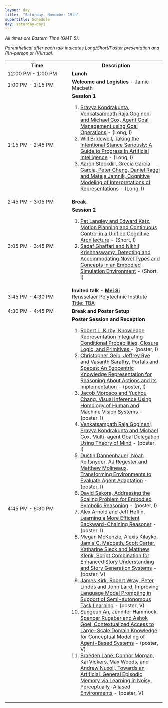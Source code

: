 ```yaml
---
layout: day
title:  "Saturday, November 19th"
supertitle: Schedule
day: saturday-day1
---
```



<!--
This day's session talks are available on YouTube
at
[ACS 2021 Day 1](https://www.youtube.com/playlist?list=PL-1wKlUbAzGSlUlf92yCfbYlUV8WWkuFT).
Invited talks are linked directly as shown below.

Paper PDFs are available by clicking on talk titles. For slides, click on
(S) after title, or look in the corresponding Slack channel.
-->
*All times are Eastern Time (GMT-5).*

*Parenthetical after each talk indicates Long/Short/Poster presentation and (I)n-person or (V)irtual.*


<table>
<tr>
<th width=190px> Time </th>
<th> Description </th>
</tr>

<tr>
<td> <span class="schedtime"> 12:00 PM - 1:00 PM </span></td>
<td>  <b> Lunch </b> </td>
</tr>

  
<tr>
<td> <span class="schedtime"> 1:00 PM - 1:15 PM </span></td>
<td>  <b> Welcome and Logistics </b> - Jamie Macbeth </td>
</tr>

<tr>
  <td id="session1"> <span class="schedtime"> 1:15 PM - 2:45 PM </span></td><td> <b> Session 1 </b>
<!-- ###### Chaired by TBD -->

<!-- format from 2021, will we have slides? -->
  <!--

  <ol>
   <li> <a href="{{site.baseurl}}/data/ACS-21_paper_6.pdf">An Analysis and
  Comparison of ACT-R and Soar</a> - <a href="{{site.baseurl}}/data/slides/paper06-slides-laird.pdf">(S)</a>, John Laird. <a
  onClick="goToSlackChannel(6)"> (on Slack #paper06-laird)</a></li>
   <li> <a href="{{site.baseurl}}/data/ACS-21_paper_9.pdf">Deep Goal
  Reasoning: An Analysis</a> - <a href="{{site.baseurl}}/data/slides/paper09-slides-yuan.pdf">(S)</a>, Weihang Yuan and Hector Munoz-Avila. <a
  onClick="goToSlackChannel(9)"> (on Slack #paper09-yuan)</a></li>
   <li> <a href="{{site.baseurl}}/data/ACS-21_paper_33.pdf">Scaling Challenges in
    Explanatory Reasoning</a> - <a href="{{site.baseurl}}/data/slides/paper33-slides-langley.pdf">(S)</a>,  Pat Langley and Mohan Sridharan.<a
  onClick="goToSlackChannel(33)"> (on Slack #paper33-langley)</a></li>
  </ol>
-->

  <ol>
   <li> <a href="{{site.baseurl}}/data/acs22_paper-9367.pdf">Sravya Kondrakunta, Venkatsampath Raja Gogineni and Michael Cox, Agent Goal Management using Goal Operations</a> - (Long, I)</li>
    <li> <a href="{{site.baseurl}}/data/acs22_paper-8679.pdf">Will Bridewell, Taking the Intentional Stance Seriously: A Guide to Progress in Artificial Intelligence</a> - (Long, I)</li>
    <li> <a href="{{site.baseurl}}/data/acs22_paper-4252.pdf">Aaron Stockdill, Grecia Garcia Garcia, Peter Cheng, Daniel Raggi and Mateja Jamnik, Cognitive Modeling of Interpretations of Representations</a> - (Long, I)</li>
  </ol>
  
  </td>
</tr>
<tr>
  <td> <span class="schedtime"> 2:45 PM - 3:05 PM </span></td>
  <td>  <b> Break</b> </td>
</tr>
<tr>
  <td id="session2"> <span class="schedtime"> 3:05 PM - 3:45 PM </span></td><td> <b> Session 2 </b>
<!-- ###### Chaired by TBD -->

  <ol>
   <li> <a href="{{site.baseurl}}/data/acs22_paper-396.pdf">Pat Langley and Edward Katz, Motion Planning and Continuous Control in a Unified Cognitive Architecture</a> - (Short, I)</li>
    <!-- Nikhil Krishnaswamy.  "I will be attending remotely, but Sadaf is planning to be there in person.  We will share the presentation of our paper.  However, I am giving a virtual tutorial at AACL on November 20th.  I'm not sure what time of day I need to be at that, but it will be 3 hours, so I would request that our talk at ACS not be scheduled on November 20." -->
   <li> <a href="{{site.baseurl}}/data/acs22_paper-3157.pdf">Sadaf Ghaffari and Nikhil Krishnaswamy, Detecting and Accommodating Novel Types and Concepts in an Embodied Simulation Environment</a> - (Short, I)</li>
  </ol>
  
  </td>
</tr>

<tr>
  <td> <span class="schedtime"> 3:45 PM - 4:30 PM </span></td>
  <td> <b>  Invited talk - <a href="{{site.baseurl}}/speakers/Mei_Si/"> Mei Si</a>   </b><br>
<a href="https://faculty.rpi.edu/mei-si">Rensselaer Polytechnic Institute</a><br>
<a href="{{site.baseurl}}/talks/#mei_si">Title: TBA</a> 
    
<!-- Invited talk example from last year -->
<!--
<a href="{{site.baseurl}}/speakers/gerd_gigerenzer/"> Gerd
Gigerenzer</a>   </b><br>
<a href="https://www.mpib-berlin.mpg.de/staff/gerd-gigerenzer">Director of
the Harding Center for Risk Literacy, University of Potsdam</a><br>
<a href="{{site.baseurl}}/talks/#gigerenzer">Psychological AI: Simplicity and Transparency in Prediction</a> 
- <a href="{{site.baseurl}}/data/slides/invited-Gigerenzer-slides.pdf">(S)</a>
 <a onClick="goToSlackChannel(101)"> (on Slack #invited01-gigerenzer)</a>
 or <a
 href="https://www.youtube.com/watch?v=AYBFA2rUhrE&list=PL-1wKlUbAzGSdwkBuFJhELkCQ6Hz9u60C&index=4">View
 on YouTube</a>
-->

  </td>
</tr>
<tr>
  <td> <span class="schedtime"> 4:30 PM - 4:45 PM </span></td>
  <td>  <b> Break and Poster Setup</b> </td>
</tr>
<tr>
  <td id="session2"> <span class="schedtime"> 4:45 PM - 6:30 PM </span></td><td> <b> Poster Session and Reception </b>
<!-- ###### Chaired by TBD -->

  <ol>
   <li> <a href="{{site.baseurl}}/data/acs22_paper-168.pdf">Robert L. Kirby, Knowledge Representation Integrating Conditional Probabilities, Closure Logic, and Primitives </a> - (poster, I)</li>
   <li> <a href="{{site.baseurl}}/data/acs22_paper-757.pdf">	Christopher Geib, Jeffrey Rye and Vasanth Sarathy, Portals and Spaces: An Egocentric Knowledge Representation for Reasoning About Actions and its Implementation </a> - (poster, I)</li>
   <li> <a href="{{site.baseurl}}/data/acs22_paper-1019.pdf">Jacob Morosco and Yuchou Chang, Visual Inference Using Homology of Human and Machine Vision Systems</a> - (poster, I)</li>
    <li> <a href="{{site.baseurl}}/data/acs22_paper-1124.pdf">Venkatsampath Raja Gogineni, Sravya Kondrakunta and Michael Cox, Multi-agent Goal Delegation Using Theory of Mind</a> - (poster, I)</li>
    <li> <a href="{{site.baseurl}}/data/acs22_paper-1545.pdf">Dustin Dannenhauer, Noah Reifsnyder, AJ Regester and Matthew Molineaux, Transforming Environments to Evaluate Agent Adaptation</a> - (poster, I)</li>
    <li> <a href="{{site.baseurl}}/data/acs22_paper-1568.pdf">David Sekora, Addressing the Scaling Problem for Embodied Symbolic Reasoning</a> - (poster, I)</li>
    <li> <a href="{{site.baseurl}}/data/acs22_paper-1694.pdf">Alex Arnold and Jeff Heflin, Learning a More Efficient Backward-Chaining Reasoner</a> - (poster, I)</li>
    <li> <a href="{{site.baseurl}}/data/acs22_paper-1217.pdf">Megan McKenzie, Alexis Kilayko, Jamie C. Macbeth, Scott Carter, Katharine Sieck and Matthew Klenk, Script Combination for Enhanced Story Understanding and Story Generation Systems</a> - (poster, V)</li>
    <li> <a href="{{site.baseurl}}/data/acs22_paper-3723.pdf">James Kirk, Robert Wray, Peter Lindes and John Laird, Improving Language Model Prompting in Support of Semi-autonomous Task Learning</a> - (poster, V)</li>
    <li> <a href="{{site.baseurl}}/data/acs22_paper-9282.pdf">Sungeun An, Jennifer Hammock, Spencer Rugaber and Ashok Goel, Contextualized Access to Large-Scale Domain Knowledge for Conceptual Modeling of Agent-Based Systems</a> - (poster, V)</li>  
    <li> <a href="{{site.baseurl}}/data/acs22_paper-7339.pdf">Braeden Lane, Connor Morgan, Kai Vickers, Max Woods, and Andrew Nuxoll, Towards an Artificial, General Episodic Memory via Learning in Noisy, Perceptually-Aliased Environments</a> - (poster, V)</li>    
  </ol>
  
  </td>
</tr>

</table>
